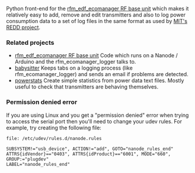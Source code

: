 Python front-end for the [rfm_edf_ecomanager RF base unit](/JackKelly/rfm_edf_ecomanager/) which 
makes it relatively easy to add, remove and edit transmitters and also to log power consumption data
to a set of log files in the same format as used by [MIT's REDD project](http://redd.csail.mit.edu/).

### Related projects

* [rfm_edf_ecomanager RF base unit](/JackKelly/rfm_edf_ecomanager/) Code which runs
on a Nanode / Arduino and the rfm_ecomanager_logger talks to.
* [babysitter](/JackKelly/babysitter) Keeps tabs on a logging process (like rfm_ecomanager_logger) and sends an
email if problems are detected.
* [powerstats](/JackKelly/powerstats) Create simple statistics from power data text files.  Mostly useful to check 
that transmitters are behaving themselves.

### Permission denied error

If you are using Linux and you get a "permission denied" error when trying
to access the serial port then you'll need to change your udev rules.
For example, try creating the following file:

```file: /etc/udev/rules.d/nanode.rules```

```
SUBSYSTEM!="usb_device", ACTION!="add", GOTO="nanode_rules_end"
ATTRS{idVendor}=="0403", ATTRS{idProduct}=="6001", MODE="660", GROUP:="plugdev" 
LABEL="nanode_rules_end"
```